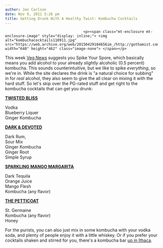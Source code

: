 ```yaml
---
author: Jen Carlson
date: Nov 9, 2011 5:26 pm
title: Getting Drunk With A Healthy Twist: Kombucha Cocktails
---
```


	
										<p><span class="mt-enclosure mt-enclosure-image" style="display: inline;"> <img alt="kombuchacocktails110911.jpg" src="https://web.archive.org/web/20150429104656im_/http://gothamist.com/attachments/arts_jen/kombuchacocktails110911.jpg" width="640" height="462" class="image-none"> </span></p>

<p>This week <a href="https://web.archive.org/web/20150429104656/http://www.vegnews.com/articles/page.do?pageId=3767&amp;catId=7">Veg News</a> suggests you Spike Your Spore, which basically means you add alcohol to your already <em>slightly</em> alcoholic (0.5 percent) kombucha. This sounds counterintuitive, but we like to spike <em>everything</em>, so we&apos;re in. While the site declares the drink is &quot;a natural choice for subbing&quot; in for <em>real</em> alcohol, they also seem to give the all clear on mixing it with the hard stuff. So let&apos;s skip over the PG-rated stuff and get right to the kombucha cocktails that can get you drunk:</p>

<p><a href="https://web.archive.org/web/20150429104656/http://www.kombuchakamp.com/2011/08/kombucha-recipe-kombucha-cocktail-twisted-bliss.html"><strong>TWISTED BLISS</strong></a></p>

<p>Vodka<br>
Blueberry Liquer<br>
Ginger Kombucha</p>

<p><a href="https://web.archive.org/web/20150429104656/http://www.kombuchakamp.com/2011/08/kombucha-recipe-kombucha-cocktail-dark-and-devoted.html"><strong>DARK &amp; DEVOTED</strong></a></p>

<p>Dark Rum, <br>
Sour Mix<br>
Ginger Kombucha<br>
Ginger Root<br>
Simple Syrup</p>

<p><a href="https://web.archive.org/web/20150429104656/http://www.live-green-smoothie-diet.com/2010/04/sparkling-mango-margarita-with-kombucha-a-festive-raw-cocktail-with-a-double-kick/"><strong>SPARKLING MANGO MARGARITA</strong> </a></p>

<p>Dark Tequila<br>
Orange Juice<br>
Mango Flesh<br>
Kombucha (any flavor)</p>

<p><a href="https://web.archive.org/web/20150429104656/http://blisstree.com/eat/summer-thirst-quencher-kombucha-cocktail-with-st-germain/"><strong>THE PETTICOAT</strong></a></p>

<p>St. Germaine<br>
Kombucha (any flavor)<br>
Honey</p>

<p>For the purists, you can also just mix in some kombucha with your vodka soda, and plenty of people enjoy it with a little whiskey. Or if you prefer your cocktails shaken and stirred for you, there&apos;s a kombucha bar <a href="https://web.archive.org/web/20150429104656/http://www.tasteliveculture.com/bar.html">up in Ithaca</a>.</p>					
										
									
				